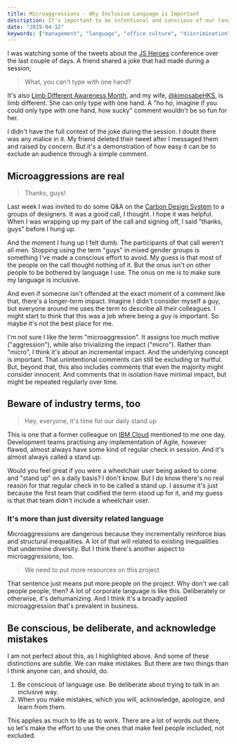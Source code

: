 ```yaml
---
title: Microaggressions - Why Inclusive Language is Important
description: It's important to be intentional and conscious of our language. Microaggressions are real, and even seemingly trivial comments can exclude others, or have incremental impact over time. 
date: "2019-04-12"
keywords: ["management", "language", "office culture", "discrimination", "diversity"]
---
```


I was watching some of the tweets about the [JS Heroes]('https://twitter.com/jsheroes') conference over the last couple of days. A friend shared a joke that had made during a session;

> What, you can't type with one hand?

It's also [Limb Different Awareness Month]('https://www.amputee-coalition.org/events-programs/limb-loss-awareness-month/'_), and my wife, [@kimosabeHKS]('https://twitter.com/kimosabeHKS'), is limb different. She can only type with one hand. A "ho ho, imagine if you could only type with one hand, how sucky" comment wouldn't be so fun for her.

I didn't have the full context of the joke during the session. I doubt there was any malice in it. My friend deleted their tweet after I messaged them and raised by concern. But it's a demonstration of how easy it can be to exclude an audience through a simple comment.

## Microaggressions are real

> Thanks, guys!

Last week I was invited to do some Q&A on the [Carbon Design System]('https://www.carbondesignsystem.com/') to a groups of designers. It was a good call, I thought. I hope it was helpful. When I was wrapping up my part of the call and signing off, I said "thanks, guys" before I hung up.

And the moment I hung up I felt dumb. The participants of that call weren't all men. Stopping using the term "guys" in mixed gender groups is something I've made a conscious effort to avoid. My guess is that most of the people on the call thought nothing of it. But the onus isn't on other people to be bothered by language I use. The onus on me is to make sure my language is inclusive.

And even if someone isn't offended at the exact moment of a comment like that, there's a longer-term impact. Imagine I didn't consider myself a guy, but everyone around me uses the term to describe all their colleagues. I might start to think that this was a job where being a guy is important. So maybe it's not the best place for me.

I'm not sure I like the term "microaggression". It assigns too much motive ("aggression"), while also trivializing the impact ("micro"). Rather than "micro", I think it's about an incremental impact. And the underlying concept is important. That unintentional comments can still be excluding or hurtful. But, beyond that, this also includes comments that even the majority might consider innocent. And comments that in isolation have minimal impact, but might be repeated regularly over time.

## Beware of industry terms, too

> Hey, everyone, it's time for our daily stand up

This is one that a former colleague on [IBM Cloud]('https://www.ibm.com/cloud/') mentioned to me one day. Development teams practising any implementation of Agile, however flawed, almost always have some kind of regular check in session. And it's almost always called a stand up.

Would you feel great if you were a wheelchair user being asked to come and "stand up" on a daily basis? I don't know. But I do know there's no real reason for that regular check in to be called a stand up. I assume it's just because the first team that codified the term stood up for it, and my guess is that that team didn't include a wheelchair user.

### It's more than just diversity related language

Microaggressions are dangerous because they incrementally reinforce bias and structural inequalities. A lot of that will related to existing inequalities that undermine diversity. But I think there's another aspect to microaggressions, too.

> We need to put more resources on this project

That sentence just means put more people on the project. Why don't we call people people, then? A lot of corporate language is like this. Deliberately or otherwise, it's dehumanizing. And I think it's a broadly applied microaggression that's prevalent in business.

## Be conscious, be deliberate, and acknowledge mistakes

I am not perfect about this, as I highlighted above. And some of these distinctions are subtle. We can make mistakes. But there are two things than I think anyone can, and should, do.

1. Be conscious of language use. Be deliberate about trying to talk in an inclusive way. 
2. When you make mistakes, which you will, acknowledge, apologize, and learn from them.

This applies as much to life as to work. There are a lot of words out there, so let's make the effort to use the ones that make feel people included, not excluded.